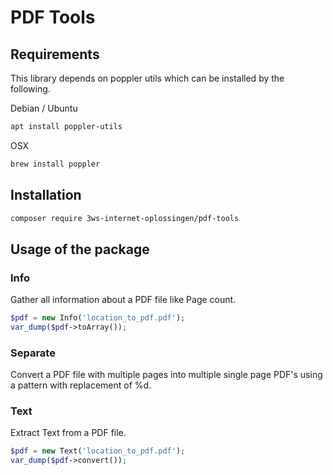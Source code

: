 # PDF Tools

## Requirements

This library depends on poppler utils which can be installed by the following.

Debian / Ubuntu
```bash
apt install poppler-utils
```

OSX
```bash
brew install poppler
```

## Installation

```bash
composer require 3ws-internet-oplossingen/pdf-tools
```

## Usage of the package

### Info

Gather all information about a PDF file like Page count.


```php
$pdf = new Info('location_to_pdf.pdf');
var_dump($pdf->toArray());
```

### Separate

Convert a PDF file with multiple pages into multiple single page PDF's using a pattern with replacement of %d.

### Text

Extract Text from a PDF file.

```php
$pdf = new Text('location_to_pdf.pdf');
var_dump($pdf->convert());
```